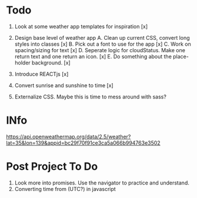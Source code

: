 # Todo

1. Look at some weather app templates for inspiration [x]
2. Design base level of weather app
  A. Clean up current CSS, convert long styles into classes [x]
  B. Pick out a font to use for the app [x]
  C. Work on spacing/sizing for text [x]
  D. Seperate logic for cloudStatus. Make one return text and one return an icon. [x]
  E. Do something about the place-holder background. [x]

3. Introduce REACTjs [x]
4. Convert sunrise and sunshine to time [x]
5. Externalize CSS. Maybe this is time to mess around with sass?


# INfo

https://api.openweathermap.org/data/2.5/weather?lat=35&lon=139&appid=bc29f70f91ce3ca5a066b994763e3502

# Post Project To Do
1. Look more into promises. Use the navigator to practice and understand.
2. Converting time from (UTC?) in javascript